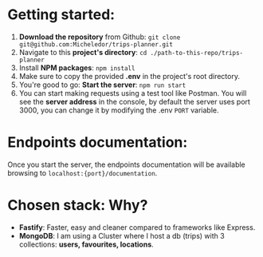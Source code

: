 # Getting started:

1. **Download the repository** from Github: `git clone git@github.com:Micheledor/trips-planner.git`
2. Navigate to this **project's directory**: `cd ./path-to-this-repo/trips-planner`
3. Install **NPM packages**: `npm install`
4. Make sure to copy the provided **.env** in the project's root directory.
5. You're good to go: **Start the server**: `npm run start`
6. You can start making requests using a test tool like Postman. You will see the **server address** in the console, by default the server uses port 3000, you can change it by modifying the .env `PORT` variable.

# Endpoints documentation:

Once you start the server, the endpoints documentation will be available browsing to `localhost:{port}/documentation`.

# Chosen stack: Why?
- **Fastify**: Faster, easy and cleaner compared to frameworks like Express.
- **MongoDB**: I am using a Cluster where I host a db (trips) with 3 collections: **users, favourites, locations**.

